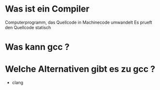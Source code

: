# Was ist ein Compiler

Computerprogramm, das Quellcode in Machinecode umwandelt
Es prueft den Quellcode statisch

# Was kann gcc ?



# Welche Alternativen gibt es zu gcc ?

- clang
